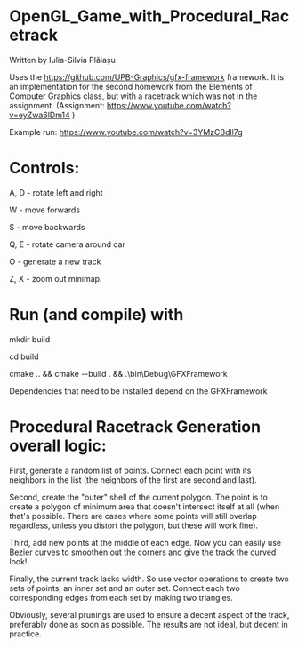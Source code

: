 # OpenGL_Game_with_Procedural_Racetrack

Written by Iulia-Silvia Plăiașu

Uses the https://github.com/UPB-Graphics/gfx-framework framework. It is an implementation for the second homework
from the Elements of Computer Graphics class, but with a racetrack which was not in the assignment.
(Assignment: https://www.youtube.com/watch?v=eyZwa6lDm14 )

Example run: 
https://www.youtube.com/watch?v=3YMzCBdll7g

# Controls:

A, D - rotate left and right

W - move forwards

S - move backwards

Q, E - rotate camera around car

O - generate a new track

Z, X - zoom out minimap.


# Run (and compile) with

mkdir build

cd build

cmake .. && cmake --build . && .\bin\Debug\GFXFramework

Dependencies that need to be installed depend on the GFXFramework


# Procedural Racetrack Generation overall logic:

First, generate a random list of points. Connect each point with its neighbors in the list (the neighbors of the first are second and last).

Second, create the "outer" shell of the current polygon. The point is to create a polygon of minimum area that doesn't intersect itself at all (when that's possible. There are cases where some points will still overlap regardless, unless you distort the polygon, but these will work fine).

Third, add new points at the middle of each edge. Now you can easily use Bezier curves to smoothen out the corners and give the track the curved look!

Finally, the current track lacks width. So use vector operations to create two sets of points, an inner set and an outer set. Connect each two corresponding edges from each set by making two triangles. 

Obviously, several prunings are used to ensure a decent aspect of the track, preferably done as soon as possible. The results are not ideal, but decent in practice.
